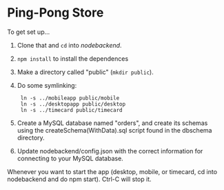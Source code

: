 Ping-Pong Store
===============

To get set up...

1. Clone that and `cd` into *nodebackend*.
2. `npm install` to install the dependences
3. Make a directory called "public" (`mkdir public`).
4. Do some symlinking:

        ln -s ../mobileapp public/mobile
        ln -s ../desktopapp public/desktop
        ln -s ../timecard public/timecard

5. Create a MySQL database named "orders", and create its schemas using the createSchema(WithData).sql script found in the dbschema directory.
6. Update nodebackend/config.json with the correct information for connecting to your MySQL database.

Whenever you want to start the app (desktop, mobile, or timecard, cd into nodebackend and do npm start). Ctrl-C will stop it.